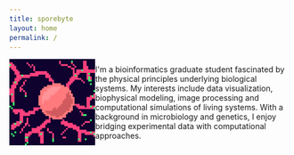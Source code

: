 ```yaml
---
title: sporebyte
layout: home
permalink: /
---
```


<html>
  <head>
  </head>
  <style>
  .container {
  display: flex;
  align-items: center;
  justify-content: center
}
    img {
    max-width: 100;
    max-height: 100;
    float: left;
  }
  
  .text {
    float: left;
  }
  </style>
  <body>
    <div class="container">
      <div class="image">
       <img src="profile.png">
      </div>
      <div class="text">
        I'm a bioinformatics graduate student fascinated by the physical principles underlying biological systems. My interests include data visualization, biophysical modeling, image processing and computational simulations of living systems. With a background in microbiology and genetics, I enjoy bridging experimental data with computational approaches.
      </div>
    </div>
  </body>
</html>
